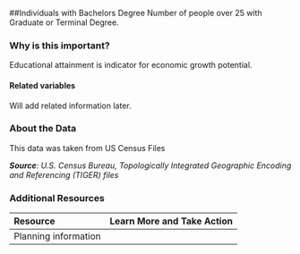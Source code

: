 ##Individuals with Bachelors Degree
Number of people over 25 with Graduate or Terminal Degree. 

### Why is this important?
Educational attainment is indicator for economic growth potential.

#### Related variables
Will add related information later.

### About the Data
This data was taken from US Census Files



_**Source**: U.S. Census Bureau, Topologically Integrated Geographic Encoding and Referencing (TIGER) files_

### Additional Resources
| Resource | Learn More and Take Action | 
|:--- | :--- |
|Planning information| 
